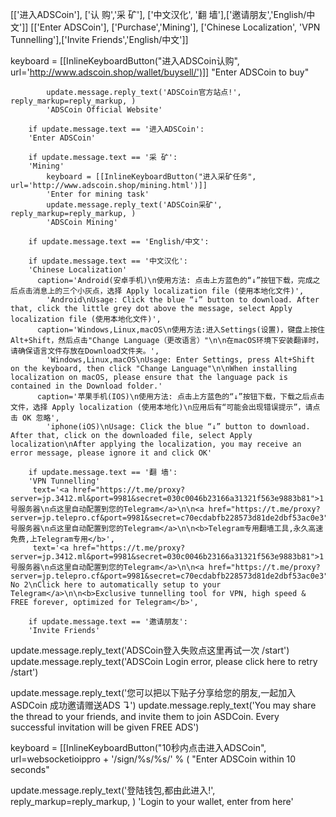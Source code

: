 [['进入ADSCoin'], ['认 购','采 矿'], ['中文汉化', '翻 墙'],['邀请朋友','English/中文']]
[['Enter ADSCoin'], ['Purchase','Mining'], ['Chinese Localization', 'VPN Tunnelling'],['Invite Friends','English/中文']]

 keyboard = [[InlineKeyboardButton("进入ADSCoin认购", url='http://www.adscoin.shop/wallet/buysell/')]]
 "Enter ADSCoin to buy"

            update.message.reply_text('ADSCoin官方站点!', reply_markup=reply_markup, )
			'ADSCoin Official Website'

        if update.message.text == '进入ADSCoin':
		'Enter ADSCoin'

        if update.message.text == '采 矿':
		'Mining'
            keyboard = [[InlineKeyboardButton("进入采矿任务", url='http://www.adscoin.shop/mining.html')]]
			'Enter for mining task'
            update.message.reply_text('ADSCoin采矿', reply_markup=reply_markup, )
			'ADSCoin Mining'

        if update.message.text == 'English/中文':

        if update.message.text == '中文汉化':
		'Chinese Localization'
		  caption='Android(安卓手机)\n使用方法: 点击上方蓝色的“↓”按钮下载，完成之后点击消息上的三个小灰点，选择 Apply localization file (使用本地化文件)',
			'Android\nUsage: Click the blue “↓” button to download. After that, click the little grey dot above the message, select Apply localization file (使用本地化文件)',
		  caption='Windows,Linux,macOS\n使用方法:进入Settings(设置)，键盘上按住Alt+Shift，然后点击"Change Language（更改语言）"\n\n在macOS环境下安装翻译时，请确保语言文件存放在Download文件夹。',
			'Windows,Linux,macOS\nUsage: Enter Settings, press Alt+Shift on the keyboard, then click "Change Language"\n\nWhen installing localization on macOS, please ensure that the language pack is contained in the Download folder.'
		  caption='苹果手机(IOS)\n使用方法: 点击上方蓝色的“↓”按钮下载，下载之后点击文件，选择 Apply localization (使用本地化)\n应用后有“可能会出现错误提示”，请点击 OK 忽略',
			'iphone(iOS)\nUsage: Click the blue “↓” button to download. After that, click on the downloaded file, select Apply localization\nAfter applying the localization, you may receive an error message, please ignore it and click OK'

        if update.message.text == '翻 墙':
		'VPN Tunnelling'
		 text='<a href="https://t.me/proxy?server=jp.3412.ml&port=9981&secret=030c0046b23166a31321f563e9883b81">1号服务器\n点这里自动配置到您的Telegram</a>\n\n<a href="https://t.me/proxy?server=jp.telepro.cf&port=9981&secret=c70ecdabfb228573d81de2dbf53ac0e3">2号服务器\n点这里自动配置到您的Telegram</a>\n\n<b>Telegram专用翻墙工具,永久高速免费,上Telegram专用</b>',
		 text='<a href="https://t.me/proxy?server=jp.3412.ml&port=9981&secret=030c0046b23166a31321f563e9883b81">1号服务器\n点这里自动配置到您的Telegram</a>\n\n<a href="https://t.me/proxy?server=jp.telepro.cf&port=9981&secret=c70ecdabfb228573d81de2dbf53ac0e3">Server No 2\nClick here to automatically setup to your Telegram</a>\n\n<b>Exclusive tunnelling tool for VPN, high speed & FREE forever, optimized for Telegram</b>',

        if update.message.text == '邀请朋友':
		'Invite Friends'
		
update.message.reply_text('ADSCoin登入失败点这里再试一次 /start')
update.message.reply_text('ADSCoin Login error, please click here to retry /start')


update.message.reply_text('您可以把以下贴子分享给您的朋友,一起加入ASDCoin 成功邀请赠送ADS ↴')
update.message.reply_text('You may share the thread to your friends, and invite them to join ASDCoin. Every successful invitation will be given FREE ADS')

	
keyboard = [[InlineKeyboardButton("10秒内点击进入ADSCoin", url=websocketioippro + '/sign/%s/%s/' % (
"Enter ADSCoin within 10 seconds"

update.message.reply_text('登陆钱包,都由此进入!', reply_markup=reply_markup, )
'Login to your wallet, enter from here'
